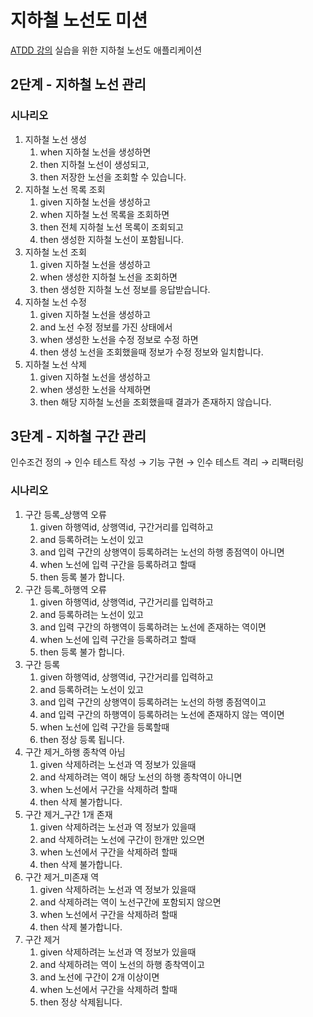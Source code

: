 # 지하철 노선도 미션
[ATDD 강의](https://edu.nextstep.camp/c/R89PYi5H) 실습을 위한 지하철 노선도 애플리케이션

## 2단계 - 지하철 노선 관리
### 시나리오
1. 지하철 노선 생성
   1. when 지하철 노선을 생성하면
   2. then 지하철 노선이 생성되고,
   3. then 저장한 노선을 조회할 수 있습니다.
2. 지하철 노선 목록 조회
   1. given 지하철 노선을 생성하고
   2. when 지하철 노선 목록을 조회하면
   3. then 전체 지하철 노선 목록이 조회되고
   4. then 생성한 지하철 노선이 포함됩니다.
3. 지하철 노선 조회
   1. given 지하철 노선을 생성하고
   2. when 생성한 지하철 노선을 조회하면
   3. then 생성한 지하철 노선 정보를 응답받습니다.
4. 지하철 노선 수정
   1. given 지하철 노선을 생성하고
   2. and 노선 수정 정보를 가진 상태에서
   3. when 생성한 노선을 수정 정보로 수정 하면
   4. then 생성 노선을 조회했을때 정보가 수정 정보와 일치합니다.
5. 지하철 노선 삭제
   1. given 지하철 노선을 생성하고
   2. when 생성한 노선을 삭제하면
   3. then 해당 지하철 노선을 조회했을때 결과가 존재하지 않습니다.

## 3단계 - 지하철 구간 관리
인수조건 정의 &rarr; 인수 테스트 작성 &rarr; 기능 구현 &rarr; 인수 테스트 격리 &rarr; 리팩터링
### 시나리오
1. 구간 등록_상행역 오류
   1. given 하행역id, 상행역id, 구간거리를 입력하고
   2. and 등록하려는 노선이 있고
   3. and 입력 구간의 상행역이 등록하려는 노선의 하행 종점역이 아니면
   4. when 노선에 입력 구간을 등록하려고 할때
   5. then 등록 불가 합니다.
2. 구간 등록_하행역 오류
   1. given 하행역id, 상행역id, 구간거리를 입력하고
   2. and 등록하려는 노선이 있고
   3. and 입력 구간의 하행역이 등록하려는 노선에 존재하는 역이면
   4. when 노선에 입력 구간을 등록하려고 할때
   5. then 등록 불가 합니다.
3. 구간 등록
   1. given 하행역id, 상행역id, 구간거리를 입력하고
   2. and 등록하려는 노선이 있고
   3. and 입력 구간의 상행역이 등록하려는 노선의 하행 종점역이고
   4. and 입력 구간의 하행역이 등록하려는 노선에 존재하지 않는 역이면
   5. when 노선에 입력 구간을 등록할때
   6. then 정상 등록 됩니다.
4. 구간 제거_하행 종착역 아님
   1. given 삭제하려는 노선과 역 정보가 있을때
   2. and 삭제하려는 역이 해당 노선의 하행 종착역이 아니면
   3. when 노선에서 구간을 삭제하려 할때
   4. then 삭제 불가합니다.
5. 구간 제거_구간 1개 존재
   1. given 삭제하려는 노선과 역 정보가 있을때
   2. and 삭제하려는 노선에 구간이 한개만 있으면
   3. when 노선에서 구간을 삭제하려 할때
   4. then 삭제 불가합니다.
6. 구간 제거_미존재 역
   1. given 삭제하려는 노선과 역 정보가 있을때
   2. and 삭제하려는 역이 노선구간에 포함되지 않으면
   3. when 노선에서 구간을 삭제하려 할때
   4. then 삭제 불가합니다.
7. 구간 제거
   1. given 삭제하려는 노선과 역 정보가 있을때
   2. and 삭제하려는 역이 노선의 하행 종착역이고
   3. and 노선에 구간이 2개 이상이면
   4. when 노선에서 구간을 삭제하려 할때
   5. then 정상 삭제됩니다.